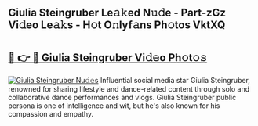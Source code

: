 ## Giulia Steingruber Le𝚊𝚔ed N𝚞𝚍e - Part-zGz Vi𝚍eo Le𝚊𝚔s - H𝚘t O𝚗lyf𝚊ns Ph𝚘tos VktXQ

# <h2><a href="http://hf4pzi.feru.top/?c=Giulia+Steingruber">🔗 👉 🔴 Giulia Steingruber Vi𝚍𝚎o Ph𝚘t𝚘𝚜</a></h2>

[![Giulia Steingruber Nu𝚍𝚎s](https://i.imgur.com/0TWrTi3.gif)](http://hf4pzi.feru.top/?c=Giulia+Steingruber)
Influential social media star Giulia Steingruber, renowned for sharing lifestyle and dance-related content through solo and collaborative dance performances and vlogs. Giulia Steingruber public persona is one of intelligence and wit, but he's also known for his compassion and empathy. 
